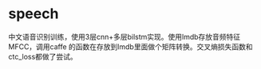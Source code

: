 # speech
中文语音识别训练，使用3层cnn+多层bilstm实现。使用lmdb存放音频特征MFCC，调用caffe 的函数在存放到lmdb里面做个矩阵转换。交叉熵损失函数和ctc_loss都做了尝试。
